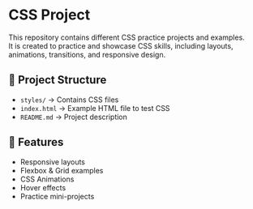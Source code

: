 # CSS Project

This repository contains different CSS practice projects and examples.  
It is created to practice and showcase CSS skills, including layouts, animations, transitions, and responsive design.

## 📂 Project Structure
- `styles/` → Contains CSS files
- `index.html` → Example HTML file to test CSS
- `README.md` → Project description

## 🚀 Features
- Responsive layouts
- Flexbox & Grid examples
- CSS Animations
- Hover effects
- Practice mini-projects
